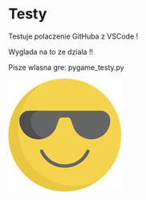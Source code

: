 # Testy

Testuje polaczenie GitHuba z VSCode !

Wyglada na to ze dziala !!

Pisze wlasna gre:
pygame_testy.py 

![emotek](pic/images.png)

